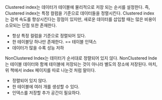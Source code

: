 Clustered index는 데이터가 테이블에 물리적으로 저장 되는 순서를 설정한다. 즉, Clustered index는 특정 컬럼을 기준으로 데이터들을 정렬시킨다. 
Clustered index는 검색 속도를 향상시킨다는 장점이 있지만, 새로운 데이터를 삽입할 때는 많은 비용이 소모되는 단점 또한 존재한다.
- 항상 특정 컬럼을 기준으로 정렬되어 있다.
- 한 테이블당 하나만 존재한다. == 테이블 인덱스
- 데이터가 많을 수록 성능 저하


NonClustered Index는 데이터가 순서대로 정렬되어 있지 않다.
NonClustered Inde는 테이블 데이터와 함께 테이블에 저장되는 것이 아니라 별도의 장소에 저장된다. 마치, 위 책에서 index 페이지를 따로 나눈것 처럼 말이다.
- 정렬되어 있지 않다.
- 한 테이블에 여러 개를 생성할 수 있다.
- 인덱스를 저장할 추가 공간이 필요하다.